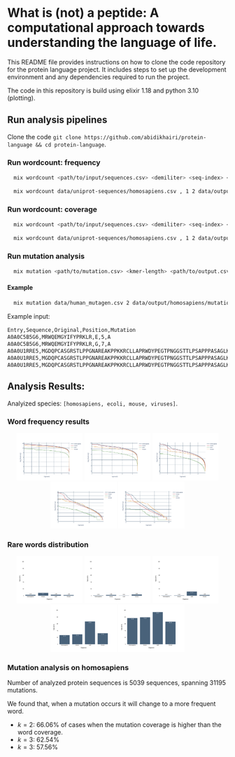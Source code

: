 # What is (not) a peptide: A computational approach towards understanding the language of life.

This README file provides instructions on how to clone the code repository for the protein language project. It includes steps to set up the development environment and any dependencies required to run the project.

The code in this repository is build using elixir 1.18 and python 3.10 (plotting). 

## Run analysis pipelines
Clone the code `git clone https://github.com/abidikhairi/protein-language && cd protein-language`.

### Run wordcount: frequency

```bash
  mix wordcount <path/to/input/sequences.csv> <demiliter> <seq-index> <kmer-length> <path/to/output.csv> frequency
```

```bash
  mix wordcount data/uniprot-sequences/homosapiens.csv , 1 2 data/output/homosapiens/coverage/k2.csv frequency
```

### Run wordcount: coverage
```bash
  mix wordcount <path/to/input/sequences.csv> <demiliter> <seq-index> <kmer-length> <path/to/output.csv> coverage
```
```bash
  mix wordcount data/uniprot-sequences/homosapiens.csv , 1 2 data/output/homosapiens/coverage/k2.csv coverage
```

### Run mutation analysis
```bash
  mix mutation <path/to/mutation.csv> <kmer-length> <path/to/output.csv>
```
#### Example
```bash
  mix mutation data/human_mutagen.csv 2 data/output/homosapiens/mutation/k2.csv
```

Example input:
```text
Entry,Sequence,Original,Position,Mutation
A0A0C5B5G6,MRWQEMGYIFYPRKLR,E,5,A
A0A0C5B5G6,MRWQEMGYIFYPRKLR,G,7,A
A0A0U1RRE5,MGDQPCASGRSTLPPGNAREAKPPKKRCLLAPRWDYPEGTPNGGSTTLPSAPPPASAGLKSHPPPPEK,K,22,A
A0A0U1RRE5,MGDQPCASGRSTLPPGNAREAKPPKKRCLLAPRWDYPEGTPNGGSTTLPSAPPPASAGLKSHPPPPEK,P,23,A
A0A0U1RRE5,MGDQPCASGRSTLPPGNAREAKPPKKRCLLAPRWDYPEGTPNGGSTTLPSAPPPASAGLKSHPPPPEK,P,24,A
```

## Analysis Results:

Analyized species: `[homosapiens, ecoli, mouse, viruses]`.

### Word frequency results
<div align="center">
  <img src="figures/k2/rank_vs_frequency.png" alt="Image 1" width="30%">
  <img src="figures/k3/rank_vs_frequency.png" alt="Image 2" width="30%">
  <img src="figures/k4/rank_vs_frequency.png" alt="Image 3" width="30%">
  <img src="figures/k5/rank_vs_frequency.png" alt="Image 3" width="30%">
  <img src="figures/k6/rank_vs_frequency.png" alt="Image 3" width="30%">
</div>

### Rare words distribution

<div align="center">
  <img src="figures/k2/rare_words_distribution.png" alt="Image 1" width="30%">
  <img src="figures/k3/rare_words_distribution.png" alt="Image 2" width="30%">
  <img src="figures/k4/rare_words_distribution.png" alt="Image 3" width="30%">
  <img src="figures/k5/rare_words_distribution.png" alt="Image 3" width="30%">
  <img src="figures/k6/rare_words_distribution.png" alt="Image 3" width="30%">
</div>

### Mutation analysis on homosapiens

Number of analyzed protein sequences is 5039 sequences, spanning 31195 mutations.

We found that, when a mutation occurs it will change to a more frequent word.

- $k = 2$: 66.06% of cases when the mutation coverage is higher than the word coverage.
- $k = 3$: 62.54%
- $k = 3$: 57.56%

